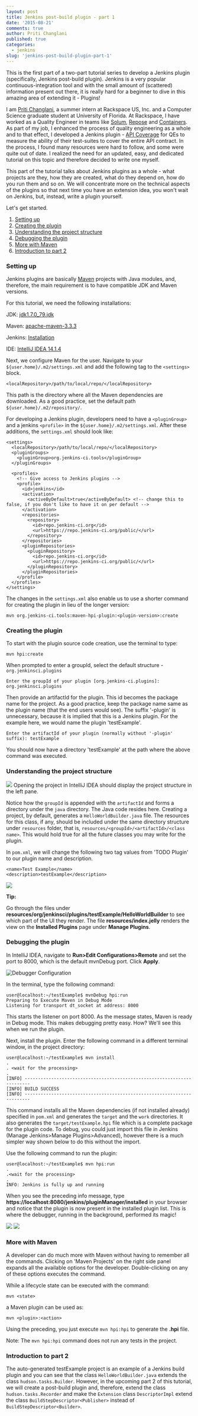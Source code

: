 ```yaml
---
layout: post
title: Jenkins post-build plugin - part 1
date: '2015-08-21'
comments: true
author: Priti Changlani
published: true
categories:
  - jenkins
slug: 'jenkins-post-build-plugin-part-1' 
---
```


This is the first part of a two-part tutorial series to develop a Jenkins plugin
(specifically, Jenkins post-build plugin). Jenkins is a very popular continuous-integration tool and with the small amount of (scattered) information present
 out there, it is really hard for a beginner to dive in this amazing area of extending
 it - Plugins!

<!--more-->

I am [Priti Changlani](https://www.linkedin.com/in/pritichanglani), a summer intern at
Rackspace US, Inc. and a Computer Science graduate student at
University of Florida. At Rackspace, I have worked as a Quality Engineer in teams like
[Solum](https://github.com/stackforge/solum), [Repose](https://github.com/rackerlabs/repose)
and [Containers](https://wiki.openstack.org/wiki/ContainersTeam). As part of my job, I enhanced the process of quality engineering
as a whole and to that effect, I developed a Jenkins plugin -
[API Coverage](https://github.com/rackerlabs/api-coverage) for QEs to
measure the ability of their test-suites to cover the entire API contract. In the
process, I found many resources were hard to follow, and some were quite out of
date. I realized the need for an updated, easy, and dedicated tutorial on this
topic and therefore decided to write one myself.

This part of the tutorial talks about Jenkins plugins as a whole - what projects are
they, how they are created, what do they depend on, how do you run them and so on.
We will concentrate more on the technical aspects of the plugins so that next time
you have an extension idea, you won't wait on Jenkins, but, instead, write a plugin yourself.

Let's get started.

1. [Setting up](#setting-up)
1. [Creating the plugin](#creating-the-plugin)
1. [Understanding the project structure](#understanding-the-project-structure)
1. [Debugging the plugin](#debugging)
1. [More with Maven](#more-with-maven)
1. [Introduction to part 2](#intro-to-part-2)

### <a name="setting-up"></a>Setting up

Jenkins plugins are basically [Maven](https://maven.apache.org/) projects
with Java modules, and, therefore, the main requirement is to
have compatible JDK and Maven versions.

For this tutorial, we need the following installations:

JDK: [jdk1.7.0_79.jdk](https://www.oracle.com/technetwork/java/javase/downloads/jre7-downloads-1880261.html)

Maven: [apache-maven-3.3.3](https://maven.apache.org/download.cgi)

Jenkins: [Installation](https://wiki.jenkins-ci.org/display/JENKINS/Installing+Jenkins)

IDE: [IntelliJ IDEA 14.1.4](https://www.jetbrains.com/idea/download/)

Next, we configure Maven for the user. Navigate to your
`${user.home}/.m2/settings.xml` and add the following <localRepository> tag to
 the `<settings>` block.

    <localRepository>/path/to/local/repo/</localRepository>

 This path is the directory where all the Maven dependencies are
 downloaded. As a good practice, set the default path `${user.home}/.m2/repository/`.

For developing a Jenkins plugin, developers need to have a `<pluginGroup>` and a
jenkins `<profile>` in the `${user.home}/.m2/settings.xml`. After these
additions, the `settings.xml` should look like:

    <settings>
      <localRepository>/path/to/local/repo/</localRepository>
      <pluginGroups>
        <pluginGroup>org.jenkins-ci.tools</pluginGroup>
      </pluginGroups>

      <profiles>
        <!-- Give access to Jenkins plugins -->
        <profile>
          <id>jenkins</id>
          <activation>
            <activeByDefault>true</activeByDefault> <!-- change this to false, if you don't like to have it on per default -->
          </activation>
          <repositories>
            <repository>
              <id>repo.jenkins-ci.org</id>
              <url>https://repo.jenkins-ci.org/public/</url>
            </repository>
          </repositories>
          <pluginRepositories>
            <pluginRepository>
              <id>repo.jenkins-ci.org</id>
              <url>https://repo.jenkins-ci.org/public/</url>
            </pluginRepository>
          </pluginRepositories>
        </profile>
      </profiles>
    </settings>

The changes in the `settings.xml` also enable us to use a shorter command for creating the plugin in lieu of the longer version:

    mvn org.jenkins-ci.tools:maven-hpi-plugin:<plugin-version>:create

### <a name="creating-the-plugin"></a>Creating the plugin

To start with the plugin source code creation, use the terminal to type:

    mvn hpi:create

When prompted to enter a groupId, select the default structure - `org.jenkinsci.plugins`

    Enter the groupId of your plugin [org.jenkins-ci.plugins]: org.jenkinsci.plugins

Then provide an artifactId for the plugin. This id becomes the
package name for the project. As a good practice, keep the package
name same as the plugin name (that the end users would see). The suffix
'-plugin' is unnecessary, because it is implied that this is a Jenkins plugin.
For the example here, we would name the plugin 'testExample'.

    Enter the artifactId of your plugin (normally without '-plugin' suffix): testExample

You should now have a directory 'testExample' at the path where the above command
was executed.

### <a name="understanding-the-project-structure"></a>Understanding the project structure

<img class="blog-post right" src="project_structure.png"/>
Opening the project in IntelliJ IDEA should display the project structure in the left
pane.

Notice how the `groupId` is appended with the `artifactId` and forms a directory under the
`java` directory. The Java code resides here. Creating a project,
by default, generates a `HelloWorldBuilder.java` file. The resources for this class,
if any, should be included under the same directory structure under `resources`
folder, that
is, `resources/<groupId>/<artifactId>/<class name>`. This would hold true for all the
future classes you may write for the plugin.

In `pom.xml`, we will change the following two tag values from 'TODO Plugin' to our
plugin name and description.

    <name>Test Example</name>
    <description>testExample</description>

<img class="blog-post" src="info.png"/>

**Tip:**

Go through the files under **resources/org/jenkinsci/plugins/testExample/HelloWorldBuilder**
to see which part of the UI they render. The file **resources/index.jelly**
renders the view on the **Installed Plugins** page under **Manage Plugins**.

### <a name="debugging"></a>Debugging the plugin

In IntelliJ IDEA, navigate to **Run>Edit Configurations>Remote** and set the
port to 8000, which is the default mvnDebug port. Click **Apply**.

![Debugger Configuration](debug_config.png)

In the terminal, type the following command:

    user@localhost:~/testExample$ mvnDebug hpi:run
    Preparing to Execute Maven in Debug Mode
    Listening for transport dt_socket at address: 8000

This starts the listener on port 8000. As the message states, Maven is ready in
Debug mode. This makes debugging pretty easy. How? We'll see this when we run the plugin.

Next, install the plugin. Enter the following command in a different
terminal window, in the project directory:

    user@localhost:~/testExample$ mvn install
    .
    . <wait for the processing>
    .
    [INFO] ------------------------------------------------------------------------
    [INFO] BUILD SUCCESS
    [INFO] ------------------------------------------------------------------------

This command installs all the Maven dependencies (if not installed already)
specified in `pom.xml` and generates the `target` and the `work` directories. It also
generates the `target/testExample.hpi` file which is a complete package for the plugin
code. To debug, you could just import this file in Jenkins (Manage Jenkins>Manage
Plugins>Advanced), however there is a much simpler way shown below to do this without the
import.

Use the following command to run the plugin:

    user@localhost:~/testExample$ mvn hpi:run
    .
    .<wait for the processing>
    .
    INFO: Jenkins is fully up and running

When you see the preceding info message, type
**https://localhost:8080/jenkins/pluginManager/installed** in your browser and notice that
the plugin is now present in the installed plugin list. This is where the debugger,
running in the background, performed its magic!

<img class="blog-post center" src="plugin_installed.png"/>

<img class="blog-post right" src="maven-projects.png"/>

### <a name="more-with-maven"></a>More with Maven

A developer can do much more with Maven without having to remember all the commands.
Clicking on 'Maven Projects' on the right side panel expands all the available options
for the developer. Double-clicking on any of these options executes the command.

While a lifecycle state can be executed with the command:

    mvn <state>

a Maven plugin can be used as:

    mvn <plugin>:<action>

Using the preceding, you just execute `mvn hpi:hpi` to generate the **.hpi** file.

Note: The `mvn hpi:hpi` command does not run any tests in the project.

### <a name="intro-to-part-2"></a>Introduction to part 2

The auto-generated testExample project is an example of a Jenkins build plugin
and you can see that the class `HelloWorldBuilder.java` extends the class
`hudson.tasks.Builder`. However, in the upcoming part 2 of this tutorial, we will
create a post-build plugin and, therefore, extend the class `hudson.tasks.Recorder`
and make the `Extension` class `DescriptorImpl` extend the class
`BuildStepDescriptor<Publisher>` instead of `BuildStepDescriptor<Builder>`.

